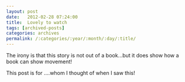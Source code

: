 ```yaml
---
layout: post
date:	2012-02-28 07:24:00
title:  Lovely to watch
tags: [archived-posts]
categories: archives
permalink: /:categories/:year/:month/:day/:title/
---
```

<lj-embed id="848"/>


The irony is that this story is not out of a book...but it does show how a book can  show movement!

This post is for <lj user="asakiyume">....whom I thought of when I saw this!
